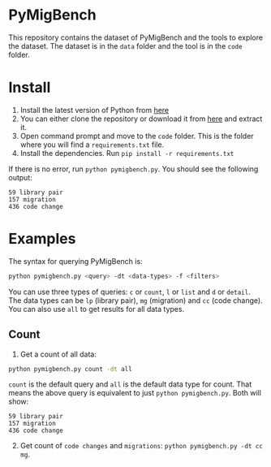 # PyMigBench
This repository contains the dataset of PyMigBench and the tools to explore the dataset.
The dataset is in the `data` folder and the tool is in the `code` folder.

# Install
1. Install the latest version of Python from [here](https://www.python.org/)
2. You can either clone the repository or 
download it from [here](https://github.com/ualberta-smr/PyMigBench/archive/refs/heads/main.zip) 
and extract it.
3. Open command prompt and move to the `code` folder.
This is the folder where you will find a `requirements.txt` file.
4. Install the dependencies. Run `pip install -r requirements.txt`

If there is no error, run `python pymigbench.py`. You should see the following output:
```
59 library pair
157 migration
436 code change
```

# Examples
The syntax for querying PyMigBench is:
```bash
python pymigbench.py <query> -dt <data-types> -f <filters>
```
You can use three types of queries: 
`c` or `count`, `l` or `list` and `d` or `detail`.
The data types can be `lp` (library pair), `mg` (migration) and `cc` (code change).
You can also use `all` to get results for all data types.

## Count
1. Get a count of all data:
```bash
python pymigbench.py count -dt all
```
`count` is the default query and `all` is the default data type for count.
That means the above query is equivalent to just `python pymigbench.py`.
Both will show: 
```
59 library pair
157 migration
436 code change
```
2. Get count of `code changes` and `migrations`: `python pymigbench.py -dt cc mg`.

